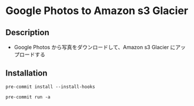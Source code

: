 # Google Photos to Amazon s3 Glacier

## Description

- Google Photos から写真をダウンロードして、Amazon s3 Glacier にアップロードする

## Installation

```shell
pre-commit install --install-hooks
```

```shell
pre-commit run -a
```
